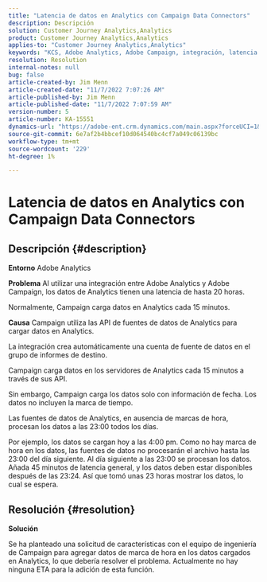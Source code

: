 ```yaml
---
title: "Latencia de datos en Analytics con Campaign Data Connectors"
description: Descripción
solution: Customer Journey Analytics,Analytics
product: Customer Journey Analytics,Analytics
applies-to: "Customer Journey Analytics,Analytics"
keywords: "KCS, Adobe Analytics, Adobe Campaign, integración, latencia de datos, Campaign Data Connectors, marca de tiempo, marca de tiempo"
resolution: Resolution
internal-notes: null
bug: false
article-created-by: Jim Menn
article-created-date: "11/7/2022 7:07:26 AM"
article-published-by: Jim Menn
article-published-date: "11/7/2022 7:07:59 AM"
version-number: 5
article-number: KA-15551
dynamics-url: "https://adobe-ent.crm.dynamics.com/main.aspx?forceUCI=1&pagetype=entityrecord&etn=knowledgearticle&id=a15466d0-6a5e-ed11-9561-6045bd0065f9"
source-git-commit: 6e7af2b4bbcef10d064540bc4cf7a049c06139bc
workflow-type: tm+mt
source-wordcount: '229'
ht-degree: 1%

---
```


# Latencia de datos en Analytics con Campaign Data Connectors

## Descripción {#description}


<b>Entorno</b>
Adobe Analytics

<b>Problema</b>
Al utilizar una integración entre Adobe Analytics y Adobe Campaign, los datos de Analytics tienen una latencia de hasta 20 horas.

Normalmente, Campaign carga datos en Analytics cada 15 minutos.

<b>Causa</b>
Campaign utiliza las API de fuentes de datos de Analytics para cargar datos en Analytics.

La integración crea automáticamente una cuenta de fuente de datos en el grupo de informes de destino.

Campaign carga datos en los servidores de Analytics cada 15 minutos a través de sus API.

Sin embargo, Campaign carga los datos solo con información de fecha. Los datos no incluyen la marca de tiempo.

Las fuentes de datos de Analytics, en ausencia de marcas de hora, procesan los datos a las 23:00 todos los días.

Por ejemplo, los datos se cargan hoy a las 4:00 pm. Como no hay marca de hora en los datos, las fuentes de datos no procesarán el archivo hasta las 23:00 del día siguiente. Al día siguiente a las 23:00 se procesan los datos. Añada 45 minutos de latencia general, y los datos deben estar disponibles después de las 23:24. Así que tomó unas 23 horas mostrar los datos, lo cual se espera.


## Resolución {#resolution}


<b>Solución</b>

Se ha planteado una solicitud de características con el equipo de ingeniería de Campaign para agregar datos de marca de hora en los datos cargados en Analytics, lo que debería resolver el problema. Actualmente no hay ninguna ETA para la adición de esta función.


